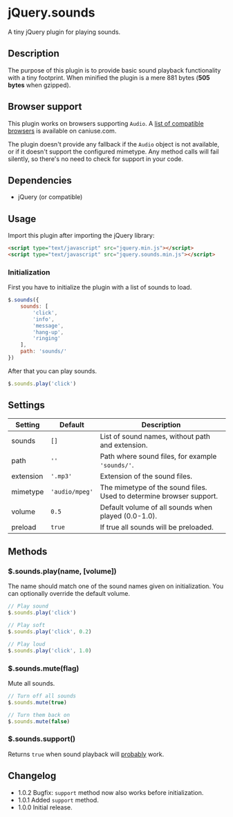 # jQuery.sounds

A tiny jQuery plugin for playing sounds.

## Description

The purpose of this plugin is to provide basic sound playback functionality with a tiny footprint.
When minified the plugin is a mere 881 bytes (**505 bytes** when gzipped).

## Browser support

This plugin works on browsers supporting `Audio`.
A [list of compatible browsers](http://caniuse.com/#feat=audio) is available on caniuse.com.

The plugin doesn't provide any fallback if the `Audio` object is not available, or if it doesn't support the configured mimetype.
Any method calls will fail silently, so there's no need to check for support in your code.

## Dependencies

* jQuery (or compatible)

## Usage

Import this plugin after importing the jQuery library:

```html
<script type="text/javascript" src="jquery.min.js"></script>
<script type="text/javascript" src="jquery.sounds.min.js"></script>
```

### Initialization

First you have to initialize the plugin with a list of sounds to load.

```javascript
$.sounds({
	sounds: [
		'click',
		'info',
		'message',
		'hang-up',
		'ringing'
	],
	path: 'sounds/'
})
```

After that you can play sounds.

```javascript
$.sounds.play('click')
```

## Settings


Setting       | Default        | Description
------------- | -------------- | -----------
sounds        | `[]`           | List of sound names, without path and extension.
path          | `''`           | Path where sound files, for example `'sounds/'`.
extension     | `'.mp3'`       | Extension of the sound files.
mimetype      | `'audio/mpeg'` | The mimetype of the sound files. Used to determine browser support.
volume        | `0.5`          | Default volume of all sounds when played (0.0-1.0).
preload       | `true`         | If true all sounds will be preloaded.


## Methods

### $.sounds.play(name, [volume])

The name should match one of the sound names given on initialization.
You can optionally override the default volume.

```javascript
// Play sound
$.sounds.play('click')

// Play soft
$.sounds.play('click', 0.2)

// Play loud
$.sounds.play('click', 1.0)
```

### $.sounds.mute(flag)

Mute all sounds.

```javascript
// Turn off all sounds
$.sounds.mute(true)

// Turn them back on
$.sounds.mute(false)
```

### $.sounds.support()

Returns `true` when sound playback will [probably](http://www.w3.org/TR/html51/embedded-content.html#dom-navigator-canplaytype) work.

## Changelog

* 1.0.2 Bugfix: `support` method now also works before initialization.
* 1.0.1 Added `support` method.
* 1.0.0 Initial release.

